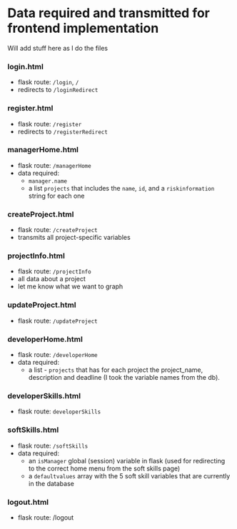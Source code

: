 Data required and transmitted for frontend implementation
=========================================

Will add stuff here as I do the files

### login.html
- flask route: `/login`, `/`
- redirects to `/loginRedirect`

### register.html
- flask route: `/register`
- redirects to `/registerRedirect`

### managerHome.html
- flask route: `/managerHome`
- data required:
    - `manager.name`
    - a list `projects` that includes the `name`, `id`, and a `riskinformation` string for each one

### createProject.html
- flask route: `/createProject`
- transmits all project-specific variables


### projectInfo.html
- flask route: `/projectInfo`
- all data about a project
- let me know what we want to graph

### updateProject.html
- flask route: `/updateProject`

### developerHome.html
- flask route: `/developerHome`
- data required: 
    - a list - `projects` that has for each project the project_name, description and deadline (I took the variable names from the db).

### developerSkills.html
- flask route: `developerSkills`

### softSkills.html
- flask route: `/softSkills`
- data required:
    - an `isManager` global (session) variable in flask (used for redirecting to  the correct home menu from the soft skills page)
    - a `defaultvalues` array with the 5 soft skill variables that are currently in the database

### logout.html
- flask route: /logout